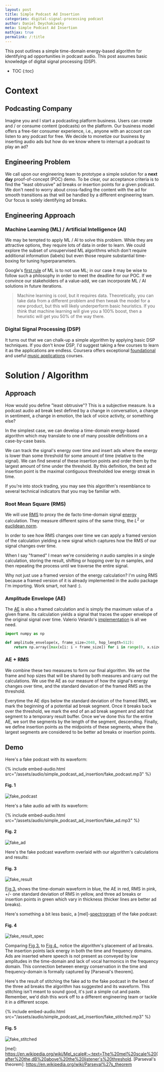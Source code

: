```yaml
---
layout: post
title: Simple Podcast Ad Insertion
categories: digital-signal-processing podcast
author: Daniel Deychakiwsky
meta: Simple Podcast Ad Insertion
mathjax: true
permalink: /:title
---
```


This post outlines a simple time-domain energy-based
algorithm for identifying ad opportunities in podcast audio.
This post assumes basic knowledge of digital signal processing (DSP).

* TOC
{:toc}

# Context

## Podcasting Company

Imagine you and I start a podcasting platform business.
Users can create and / or consume content (podcasts) on the platform.
Our business model offers a free-tier consumer experience, i.e.,
anyone with an account can listen to any podcast for free.
We decide to monetize our business by inserting audio ads but how
do we know where to interrupt a podcast to play an ad?

## Engineering Problem

We call upon our engineering team to prototype a simple solution for a **next day**
proof-of-concept (POC) demo. To be clear, our acceptance criteria is to 
find the "least obtrusive" ad breaks or insertion points for a given podcast.
We don't need to worry about cross-fading the content with the ad 
for smooth transitions as that will be handled by
a different engineering team. Our focus is solely identifying ad breaks.

## Engineering Approach

### Machine Learning (ML) / Artificial Intelligence (AI)

We may be tempted to apply ML / AI to solve this problem.
While they are attractive options, they
require lots of data in order to learn. We could explore the subset of
unsupervised ML algorithms which don't require additional information
(labels) but even those require substantial time-boxing for tuning 
hyperparameters.

Google's [first rule] of ML is to not use ML; in our case it may
be wise to follow such a philosophy in order to meet the deadline for our POC.
If we convince our stakeholders of a value-add, we can
incorporate ML / AI solutions in future iterations.

> Machine learning is cool, but it requires data.
> Theoretically, you can take data from a different
> problem and then tweak the model for a new product,
> but this will likely underperform basic heuristics.
> If you think that machine learning will give you a 100% boost,
> then a heuristic will get you 50% of the way there.

### Digital Signal Processing (DSP)

It turns out that we can chalk-up a simple algorithm by applying
basic DSP techniques. If you don't know DSP, I'd suggest taking a few
courses to learn it as the applications are endless. Coursera offers
exceptional [foundational] and useful [music applications] courses.

# Solution / Algorithm

## Approach

How would you define "least obtrusive"? This is a subjective measure.
Is a podcast audio ad break best defined by a change in conversation,
a change in sentiment, a change in emotion, the lack of voice activity,
or something else?

In the simplest case, we can develop a time-domain energy-based algorithm which
may translate to one of many possible definitions on a case-by-case basis.

We can track the signal's energy over time and insert ads where the energy is lower
than some threshold for some amount of time (relative to the signal).
We can find several of these insertion
points and order them by the largest amount of time under the threshold.
By this definition, the best ad insertion point is the
maximal contiguous thresholded low energy streak in time.

If you're into stock trading, you may see this algorithm's resemblance to
several technical indicators that you may be familiar with.

### Root Mean Square (RMS)

We will use [RMS] to proxy the de facto time-domain signal [energy] calculation.
They measure different spins of the same thing, the $L^2$ or [euclidean norm]. 

In order to see how RMS changes over time we can
apply a framed version of the calculation yielding a new signal
which captures how the RMS of our signal changes over time.

When I say "framed" I mean we're considering $n$ audio samples
in a single calculation, storing the result, shifting or hopping over by
$m$ samples, and then repeating the process until we traverse the entire signal.

Why not just use a framed version of the energy calculation?
I'm using RMS because a framed version of it is already implemented
in the audio package I'm importing. Work smart, not hard :).

### Amplitude Envelope (AE)

The [AE] is also a framed calculation and is simply the maximum value of a given frame.
Its calculation yields a signal that traces the upper envelope of the original signal over time.
Valerio Velardo's [implementation] is all we need.

```python
import numpy as np

def amplitude_envelope(x, frame_size=2048, hop_length=512):
    return np.array([max(x[i: i + frame_size]) for i in range(0, x.size, hop_length)])
```

### AE + RMS

We combine these two measures to form our final algorithm. We set the
frame and hop sizes that will be shared by both measures and carry out the calculations.
We use the AE as our measure of how the signal's energy changes over time,
and the standard deviation of the framed RMS as the threshold.

Everytime the AE dips below the standard deviation of the framed RMS,
we mark the beginning of a potential ad break segment. Once it breaks back over the threshold,
we mark the end of an ad break segment and add that segment to
a temporary result buffer. Once we've done this for the entire AE, we sort the segments
by the length of the segment, descending. Finally, we define insertion points as the
midpoints of these segments, where the largest segments are considered to be better
ad breaks or insertion points.

## Demo

Here's a fake podcast with its waveform:

{% include embed-audio.html src="/assets/audio/simple_podcast_ad_insertion/fake_podcast.mp3" %}

#### Fig. 1
![fake_podcast]

Here's a fake audio ad with its waveform:

{% include embed-audio.html src="/assets/audio/simple_podcast_ad_insertion/fake_ad.mp3" %}

#### Fig. 2
![fake_ad]

Here's the fake podcast waveform overlaid
with our algorithm's calculations and results: 

#### Fig. 3
![fake_result]

[Fig 3.](#fig-3) shows the time-domain waveform in blue,
the AE in red, RMS in pink, +/- one standard deviation of
RMS in yellow, and three ad breaks or insertion points in green
which vary in thickness (thicker lines are better ad breaks).

Here's something a bit less basic, a [mel]-[spectrogram] of the fake podcast:

#### Fig. 4
![fake_result_spec]

Comparing [Fig 3.](#fig-3) to [Fig 4.](#fig-4),
notice the algorithm's placement of ad breaks. The insertion points
lack energy in both the time and frequency domains.
Ads are inserted where speech is not present as conveyed by low
amplitudes in the time-domain and lack of vocal harmonics in the
frequency domain. This connection between energy conservation in the time
and frequency-domain is formally captured by [Parseval's theorem]. 

Here's the result of stitching the fake ad
to the fake podcast in the best of the three ad breaks the
algorithm has suggested and its waveform. This stitching isn't meant to sound good,
it's just a simple cut and paste. Remember, we'd dish this work off
to a different engineering team or tackle it in a different scope.

{% include embed-audio.html src="/assets/audio/simple_podcast_ad_insertion/fake_stitched.mp3" %}

#### Fig. 5
![fake_stitched]

[first rule]: https://developers.google.com/machine-learning/guides/rules-of-ml#rule_1_don%E2%80%99t_be_afraid_to_launch_a_product_without_machine_learning
[foundational]: https://www.coursera.org/learn/dsp1
[music applications]: https://www.coursera.org/learn/audio-signal-processing
[implementation]: https://www.youtube.com/watch?v=rlypsap6Wow
[euclidean norm]: https://en.wikipedia.org/wiki/Norm_(mathematics)#Euclidean_norm
[energy]: https://en.wikipedia.org/wiki/Energy_(signal_processing)
[RMS]: https://en.wikipedia.org/wiki/Root_mean_square#Definition
[AE]: https://en.wikipedia.org/wiki/Envelope_(waves)
[spectrogram]: https://en.wikipedia.org/wiki/Spectrogram#:~:text=A%20spectrogram%20is%20a%20visual,they%20may%20be%20called%20waterfalls.
[mel]: https://en.wikipedia.org/wiki/Mel_scale#:~:text=The%20mel%20scale%20(after%20the,dB%20above%20the%20listener's%20threshold.
[Parseval's theorem]: https://en.wikipedia.org/wiki/Parseval%27s_theorem

[fake_podcast]: assets/images/simple_podcast_ad_insertion/fake_podcast.png
[fake_ad]: assets/images/simple_podcast_ad_insertion/fake_ad.png
[fake_stitched]: assets/images/simple_podcast_ad_insertion/fake_stitched.png
[fake_result]: assets/images/simple_podcast_ad_insertion/fake_result.png
[fake_result_spec]: assets/images/simple_podcast_ad_insertion/fake_result_spec.png
